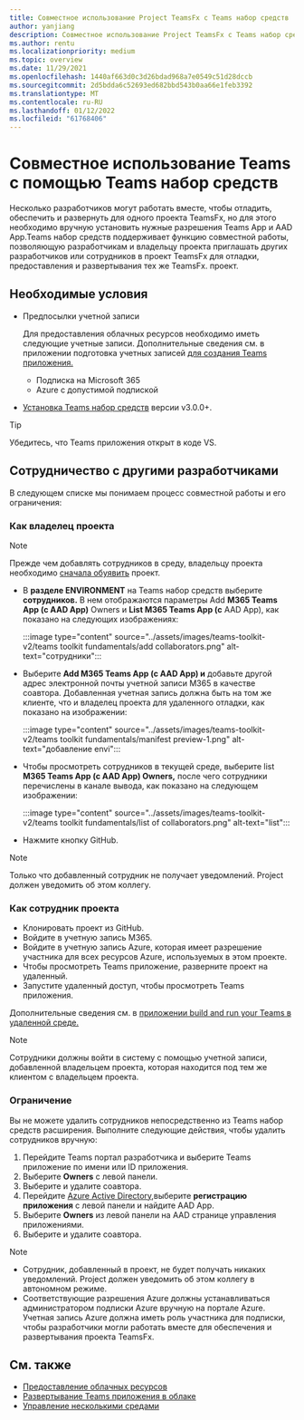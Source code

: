 ```yaml
---
title: Совместное использование Project TeamsFx с Teams набор средств
author: yanjiang
description: Совместное использование Project TeamsFx с Teams набор средств
ms.author: rentu
ms.localizationpriority: medium
ms.topic: overview
ms.date: 11/29/2021
ms.openlocfilehash: 1440af663d0c3d26bdad968a7e0549c51d28dccb
ms.sourcegitcommit: 2d5bdda6c52693ed682bbd543b0aa66e1feb3392
ms.translationtype: MT
ms.contentlocale: ru-RU
ms.lasthandoff: 01/12/2022
ms.locfileid: "61768406"
---
```

# <a name="collaborate-on-teams-project-using-teams-toolkit"></a>Совместное использование Teams с помощью Teams набор средств

Несколько разработчиков могут работать вместе, чтобы отладить, обеспечить и развернуть для одного проекта TeamsFx, но для этого необходимо вручную установить нужные разрешения Teams App и AAD App.Teams набор средств поддерживает функцию совместной работы, позволяющую разработчикам и владельцу проекта приглашать других разработчиков или сотрудников в проект TeamsFx для отладки, предоставления и развертывания тех же TeamsFx.  проект.

## <a name="prerequisites"></a>Необходимые условия

* Предпосылки учетной записи

    Для предоставления облачных ресурсов необходимо иметь следующие учетные записи. Дополнительные сведения см. в приложении подготовка учетных записей [для создания Teams приложения.](accounts.md)

    * Подписка на Microsoft 365
    * Azure с допустимой подпиской

* [Установка Teams набор средств](https://marketplace.visualstudio.com/items?itemName=TeamsDevApp.ms-teams-vscode-extension) версии v3.0.0+.

> [!TIP]
> Убедитесь, что Teams приложения открыт в коде VS.

## <a name="collaborate-with-other-developers"></a>Сотрудничество с другими разработчиками

В следующем списке мы понимаем процесс совместной работы и его ограничения:

### <a name="as-project-owner"></a>Как владелец проекта

> [!NOTE]
> Прежде чем добавлять сотрудников в среду, владельцу проекта необходимо [сначала обуявить](provision.md) проект.

* В **разделе ENVIRONMENT** на Teams набор средств выберите **сотрудников.** В нем отображаются параметры Add **M365 Teams App (с AAD App)** Owners и **List M365 Teams App (с** AAD App), как показано на следующих изображениях:

  :::image type="content" source="../assets/images/teams-toolkit-v2/teams toolkit fundamentals/add collaborators.png" alt-text="сотрудники":::

* Выберите **Add M365 Teams App (с AAD App) и** добавьте другой адрес электронной почты учетной записи M365 в качестве соавтора. Добавленная учетная запись должна быть на том же клиенте, что и владелец проекта для удаленного отладки, как показано на изображении:

  :::image type="content" source="../assets/images/teams-toolkit-v2/teams toolkit fundamentals/manifest preview-1.png" alt-text="добавление envi":::

* Чтобы просмотреть сотрудников в текущей среде, выберите list **M365 Teams App (с AAD App) Owners,** после чего сотрудники перечислены в канале вывода, как показано на следующем изображении:

  :::image type="content" source="../assets/images/teams-toolkit-v2/teams toolkit fundamentals/list of collaborators.png" alt-text="list":::

* Нажмите кнопку GitHub.

> [!NOTE]
> Только что добавленный сотрудник не получает уведомлений. Project должен уведомить об этом коллегу.

### <a name="as-project-collaborator"></a>Как сотрудник проекта

* Клонировать проект из GitHub.
* Войдите в учетную запись M365.
* Войдите в учетную запись Azure, которая имеет разрешение участника для всех ресурсов Azure, используемых в этом проекте.
* Чтобы просмотреть Teams приложение, разверните проект на удаленный.
* Запустите удаленный доступ, чтобы просмотреть Teams приложения.

Дополнительные сведения см. в [приложении build and run your Teams в удаленной среде.](/microsoftteams/platform/sbs-gs-javascript?tabs=vscode%2Cvsc%2Cviscode%2Cvcode&tutorial-step=3&branch)

> [!NOTE]
> Сотрудники должны войти в систему с помощью учетной записи, добавленной владельцем проекта, которая находится под тем же клиентом с владельцем проекта.

### <a name="limitation"></a>Ограничение

Вы не можете удалить сотрудников непосредственно из Teams набор средств расширения. Выполните следующие действия, чтобы удалить сотрудников вручную:

  1. Перейдите Teams портал разработчика и выберите Teams приложение по имени или ID приложения.
  2. Выберите **Owners** с левой панели.
  3. Выберите и удалите соавтора.
  4. Перейдите [Azure Active Directory,](https://ms.portal.azure.com/#blade/Microsoft_AAD_IAM/ActiveDirectoryMenuBlade/RegisteredApps)выберите **регистрацию приложения** с левой панели и найдите AAD App.
  5. Выберите **Owners** из левой панели на AAD странице управления приложениями.
  6. Выберите и удалите соавтора.

> [!NOTE]
> * Сотрудник, добавленный в проект, не будет получать никаких уведомлений. Project должен уведомить об этом коллегу в автономном режиме.
> * Соответствующие разрешения Azure должны устанавливаться администратором подписки Azure вручную на портале Azure. Учетная запись Azure должна иметь роль участника для подписки, чтобы разработчики могли работать вместе для обеспечения и развертывания проекта TeamsFx.

## <a name="see-also"></a>См. также

* [Предоставление облачных ресурсов](provision.md)
* [Развертывание Teams приложения в облаке](deploy.md)
* [Управление несколькими средами](TeamsFx-multi-env.md)
